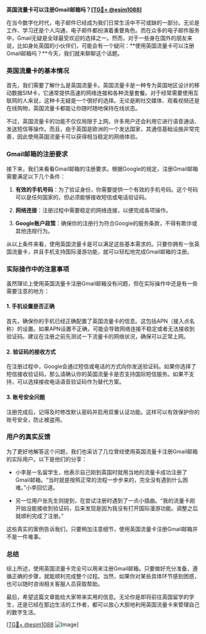 **英国流量卡可以注册Gmail邮箱吗？[[TG💪+ @esim1088](https://t.me/s/esim1088)]**

在当今数字化时代，电子邮件已经成为我们日常生活中不可或缺的一部分。无论是工作、学习还是个人沟通，电子邮件都扮演着重要角色。而在众多的电子邮件服务中，Gmail无疑是全球最受欢迎的选择之一。然而，对于一些身在国外的朋友来说，比如身处英国的小伙伴们，可能会有一个疑问：**使用英国流量卡可以注册Gmail邮箱吗？**今天，我们就来聊聊这个话题。

### 英国流量卡的基本情况

首先，我们需要了解什么是英国流量卡。英国流量卡是一种专为英国地区设计的移动数据SIM卡，它通常提供高速的网络连接和各种流量套餐。对于经常需要使用互联网的人来说，这种卡无疑是一个很好的选择。无论是刷社交媒体、观看视频还是在线购物，英国流量卡都能让你随时随地保持在线状态。

不过，英国流量卡的功能不仅仅局限于上网。许多用户还会利用它进行语音通话、发送短信等操作。而且，由于英国是欧洲的一个发达国家，其通信基础设施非常完善，因此使用英国流量卡可以获得相当稳定的网络体验。

### Gmail邮箱的注册要求

接下来，我们来看看Gmail邮箱的注册要求。根据Google的规定，注册Gmail邮箱需要满足以下几个条件：

1. **有效的手机号码**：为了验证身份，你需要提供一个有效的手机号码。这个号码可以是任何国家的，但必须能够接收短信或电话验证码。
   
2. **网络连接**：注册过程中需要稳定的网络连接，以便完成各项操作。

3. **Google账户政策**：确保你的注册行为符合Google的服务条款，不得有欺诈或其他违规行为。

从以上条件来看，使用英国流量卡是可以满足这些基本需求的。只要你拥有一张英国流量卡，并且手机支持国际漫游功能，就可以轻松地完成Gmail邮箱的注册。

### 实际操作中的注意事项

虽然理论上使用英国流量卡注册Gmail邮箱没有问题，但在实际操作中还是有一些需要注意的地方：

#### 1. 手机设置是否正确

首先，确保你的手机已经正确配置了英国流量卡的信息。这包括APN（接入点名称）的设置。如果APN设置不正确，可能会导致网络连接不稳定或者无法接收到验证码。建议在注册之前先测试一下流量卡的网络状况，确保可以正常上网。

#### 2. 验证码的接收方式

在注册过程中，Google会通过短信或电话的方式向你发送验证码。如果你选择了短信接收验证码，那么请确认你的英国流量卡是否支持国际短信服务。如果不支持，可以选择接收电话语音验证码作为替代方案。

#### 3. 账号安全问题

注册完成后，记得及时修改默认密码并启用双重认证功能。这样可以有效保护你的账号安全，防止被盗用。

### 用户的真实反馈

为了更好地解答这个问题，我们也采访了几位曾经使用英国流量卡注册Gmail邮箱的实际用户。以下是他们的分享：

- 小李是一名留学生，他表示自己刚到英国时就用当地的流量卡成功注册了Gmail邮箱。“当时就是按照正常的流程一步步来的，完全没有遇到什么困难。”小李回忆道。

- 另一位用户张先生则提到，在尝试注册时遇到了一点小插曲。“我的流量卡刚开始没能接收到验证码，后来发现是因为我没有打开国际漫游功能。调整之后就顺利完成了注册。”

这些真实的案例告诉我们，只要稍加注意细节，使用英国流量卡注册Gmail邮箱并不是一件难事。

### 总结

综上所述，使用英国流量卡完全可以用来注册Gmail邮箱。只要做好充分准备，遵循正确的步骤，就能顺利完成整个过程。当然，如果你对某些具体环节感到困惑，也可以随时咨询相关客服人员获取帮助。

最后，希望这篇文章能给大家带来实用的信息。无论你是即将前往英国留学的学生，还是已经在那边生活的工作者，都可以放心大胆地利用英国流量卡来管理自己的数字生活。

[[TG💪+ @esim1088](https://t.me/s/esim1088) ![Image](https://i.postimg.cc/4NQfJmqS/Snipaste-2025-05-13-00-14-12.png)]